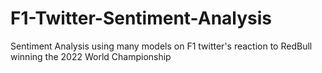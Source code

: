 # F1-Twitter-Sentiment-Analysis
Sentiment Analysis using many models on F1 twitter's reaction to RedBull winning the 2022 World Championship
